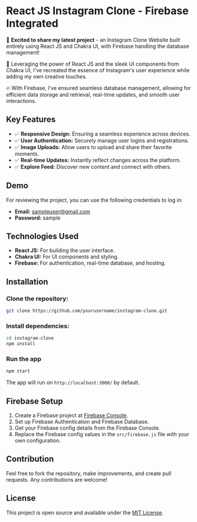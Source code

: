 # React JS Instagram Clone - Firebase Integrated

🚀 **Excited to share my latest project** - an Instagram Clone Website built entirely using React JS and Chakra UI, with Firebase handling the database management!

🌟 Leveraging the power of React JS and the sleek UI components from Chakra UI, I've recreated the essence of Instagram's user experience while adding my own creative touches.

🔥 With Firebase, I've ensured seamless database management, allowing for efficient data storage and retrieval, real-time updates, and smooth user interactions.

## Key Features

- ✅ **Responsive Design:** Ensuring a seamless experience across devices.
- ✅ **User Authentication:** Securely manage user logins and registrations.
- ✅ **Image Uploads:** Allow users to upload and share their favorite moments.
- ✅ **Real-time Updates:** Instantly reflect changes across the platform.
- ✅ **Explore Feed:** Discover new content and connect with others.

## Demo

For reviewing the project, you can use the following credentials to log in:

- **Email:** sampleuser@gmail.com
- **Password:** sample

## Technologies Used

- **React JS:** For building the user interface.
- **Chakra UI:** For UI components and styling.
- **Firebase:** For authentication, real-time database, and hosting.

## Installation

### Clone the repository:

```bash
git clone https://github.com/yourusername/instagram-clone.git

```
### Install dependencies:

```bash
cd instagram-clone
npm install
```
### Run the app

```bash
npm start
```

The app will run on `http://localhost:3000/` by default.

## Firebase Setup

1. Create a Firebase project at [Firebase Console](https://console.firebase.google.com/).
2. Set up Firebase Authentication and Firebase Database.
3. Get your Firebase config details from the Firebase Console.
4. Replace the Firebase config values in the `src/firebase.js` file with your own configuration.

## Contribution

Feel free to fork the repository, make improvements, and create pull requests. Any contributions are welcome!

## License

This project is open source and available under the [MIT License](LICENSE).


